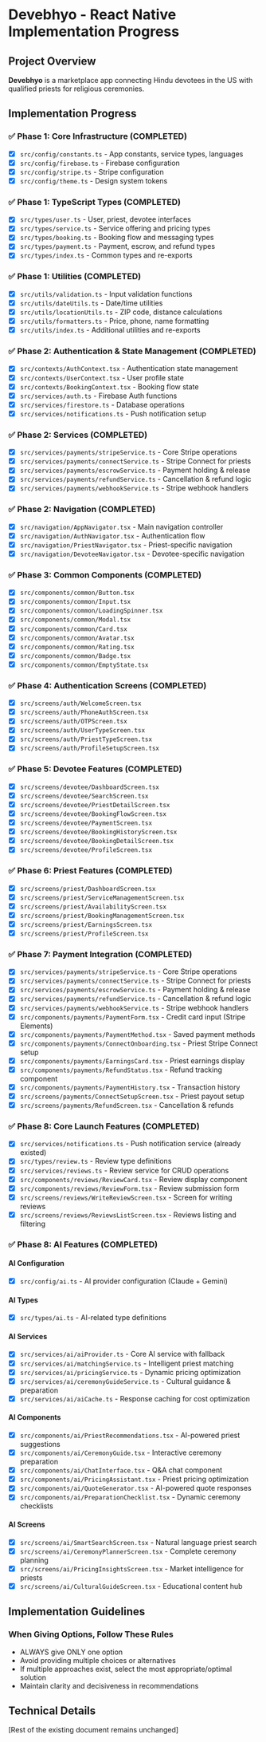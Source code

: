 # Devebhyo - React Native Implementation Progress

## Project Overview
**Devebhyo** is a marketplace app connecting Hindu devotees in the US with qualified priests for religious ceremonies.

## Implementation Progress

### ✅ Phase 1: Core Infrastructure (COMPLETED)
- [x] `src/config/constants.ts` - App constants, service types, languages
- [x] `src/config/firebase.ts` - Firebase configuration
- [x] `src/config/stripe.ts` - Stripe configuration
- [x] `src/config/theme.ts` - Design system tokens

### ✅ Phase 1: TypeScript Types (COMPLETED)
- [x] `src/types/user.ts` - User, priest, devotee interfaces
- [x] `src/types/service.ts` - Service offering and pricing types
- [x] `src/types/booking.ts` - Booking flow and messaging types
- [x] `src/types/payment.ts` - Payment, escrow, and refund types
- [x] `src/types/index.ts` - Common types and re-exports

### ✅ Phase 1: Utilities (COMPLETED)
- [x] `src/utils/validation.ts` - Input validation functions
- [x] `src/utils/dateUtils.ts` - Date/time utilities
- [x] `src/utils/locationUtils.ts` - ZIP code, distance calculations
- [x] `src/utils/formatters.ts` - Price, phone, name formatting
- [x] `src/utils/index.ts` - Additional utilities and re-exports

### ✅ Phase 2: Authentication & State Management (COMPLETED)
- [x] `src/contexts/AuthContext.tsx` - Authentication state management
- [x] `src/contexts/UserContext.tsx` - User profile state
- [x] `src/contexts/BookingContext.tsx` - Booking flow state
- [x] `src/services/auth.ts` - Firebase Auth functions
- [x] `src/services/firestore.ts` - Database operations
- [x] `src/services/notifications.ts` - Push notification setup

### ✅ Phase 2: Services (COMPLETED)
- [x] `src/services/payments/stripeService.ts` - Core Stripe operations
- [x] `src/services/payments/connectService.ts` - Stripe Connect for priests
- [x] `src/services/payments/escrowService.ts` - Payment holding & release
- [x] `src/services/payments/refundService.ts` - Cancellation & refund logic
- [x] `src/services/payments/webhookService.ts` - Stripe webhook handlers

### ✅ Phase 2: Navigation (COMPLETED)
- [x] `src/navigation/AppNavigator.tsx` - Main navigation controller
- [x] `src/navigation/AuthNavigator.tsx` - Authentication flow
- [x] `src/navigation/PriestNavigator.tsx` - Priest-specific navigation
- [x] `src/navigation/DevoteeNavigator.tsx` - Devotee-specific navigation

### ✅ Phase 3: Common Components (COMPLETED)
- [x] `src/components/common/Button.tsx`
- [x] `src/components/common/Input.tsx`
- [x] `src/components/common/LoadingSpinner.tsx`
- [x] `src/components/common/Modal.tsx`
- [x] `src/components/common/Card.tsx`
- [x] `src/components/common/Avatar.tsx`
- [x] `src/components/common/Rating.tsx`
- [x] `src/components/common/Badge.tsx`
- [x] `src/components/common/EmptyState.tsx`

### ✅ Phase 4: Authentication Screens (COMPLETED)
- [x] `src/screens/auth/WelcomeScreen.tsx`
- [x] `src/screens/auth/PhoneAuthScreen.tsx`
- [x] `src/screens/auth/OTPScreen.tsx`
- [x] `src/screens/auth/UserTypeScreen.tsx`
- [x] `src/screens/auth/PriestTypeScreen.tsx`
- [x] `src/screens/auth/ProfileSetupScreen.tsx`

### ✅ Phase 5: Devotee Features (COMPLETED)
- [x] `src/screens/devotee/DashboardScreen.tsx`
- [x] `src/screens/devotee/SearchScreen.tsx`
- [x] `src/screens/devotee/PriestDetailScreen.tsx`
- [x] `src/screens/devotee/BookingFlowScreen.tsx`
- [x] `src/screens/devotee/PaymentScreen.tsx`
- [x] `src/screens/devotee/BookingHistoryScreen.tsx`
- [x] `src/screens/devotee/BookingDetailScreen.tsx`
- [x] `src/screens/devotee/ProfileScreen.tsx`

### ✅ Phase 6: Priest Features (COMPLETED)
- [x] `src/screens/priest/DashboardScreen.tsx`
- [x] `src/screens/priest/ServiceManagementScreen.tsx`
- [x] `src/screens/priest/AvailabilityScreen.tsx`
- [x] `src/screens/priest/BookingManagementScreen.tsx`
- [x] `src/screens/priest/EarningsScreen.tsx`
- [x] `src/screens/priest/ProfileScreen.tsx`

### ✅ Phase 7: Payment Integration (COMPLETED)
- [x] `src/services/payments/stripeService.ts` - Core Stripe operations
- [x] `src/services/payments/connectService.ts` - Stripe Connect for priests
- [x] `src/services/payments/escrowService.ts` - Payment holding & release
- [x] `src/services/payments/refundService.ts` - Cancellation & refund logic
- [x] `src/services/payments/webhookService.ts` - Stripe webhook handlers
- [x] `src/components/payments/PaymentForm.tsx` - Credit card input (Stripe Elements)
- [x] `src/components/payments/PaymentMethod.tsx` - Saved payment methods
- [x] `src/components/payments/ConnectOnboarding.tsx` - Priest Stripe Connect setup
- [x] `src/components/payments/EarningsCard.tsx` - Priest earnings display
- [x] `src/components/payments/RefundStatus.tsx` - Refund tracking component
- [x] `src/components/payments/PaymentHistory.tsx` - Transaction history
- [x] `src/screens/payments/ConnectSetupScreen.tsx` - Priest payout setup
- [x] `src/screens/payments/RefundScreen.tsx` - Cancellation & refunds

### ✅ Phase 8: Core Launch Features (COMPLETED)
- [x] `src/services/notifications.ts` - Push notification service (already existed)
- [x] `src/types/review.ts` - Review type definitions
- [x] `src/services/reviews.ts` - Review service for CRUD operations
- [x] `src/components/reviews/ReviewCard.tsx` - Review display component
- [x] `src/components/reviews/ReviewForm.tsx` - Review submission form
- [x] `src/screens/reviews/WriteReviewScreen.tsx` - Screen for writing reviews
- [x] `src/screens/reviews/ReviewsListScreen.tsx` - Reviews listing and filtering

### ✅ Phase 8: AI Features (COMPLETED)
#### AI Configuration
- [x] `src/config/ai.ts` - AI provider configuration (Claude + Gemini)

#### AI Types
- [x] `src/types/ai.ts` - AI-related type definitions

#### AI Services
- [x] `src/services/ai/aiProvider.ts` - Core AI service with fallback
- [x] `src/services/ai/matchingService.ts` - Intelligent priest matching
- [x] `src/services/ai/pricingService.ts` - Dynamic pricing optimization
- [x] `src/services/ai/ceremonyGuideService.ts` - Cultural guidance & preparation
- [x] `src/services/ai/aiCache.ts` - Response caching for cost optimization

#### AI Components
- [x] `src/components/ai/PriestRecommendations.tsx` - AI-powered priest suggestions
- [x] `src/components/ai/CeremonyGuide.tsx` - Interactive ceremony preparation
- [x] `src/components/ai/ChatInterface.tsx` - Q&A chat component
- [x] `src/components/ai/PricingAssistant.tsx` - Priest pricing optimization
- [x] `src/components/ai/QuoteGenerator.tsx` - AI-powered quote responses
- [x] `src/components/ai/PreparationChecklist.tsx` - Dynamic ceremony checklists

#### AI Screens
- [x] `src/screens/ai/SmartSearchScreen.tsx` - Natural language priest search
- [x] `src/screens/ai/CeremonyPlannerScreen.tsx` - Complete ceremony planning
- [x] `src/screens/ai/PricingInsightsScreen.tsx` - Market intelligence for priests
- [x] `src/screens/ai/CulturalGuideScreen.tsx` - Educational content hub

## Implementation Guidelines

### When Giving Options, Follow These Rules
- ALWAYS give ONLY one option
- Avoid providing multiple choices or alternatives
- If multiple approaches exist, select the most appropriate/optimal solution
- Maintain clarity and decisiveness in recommendations

## Technical Details

[Rest of the existing document remains unchanged]